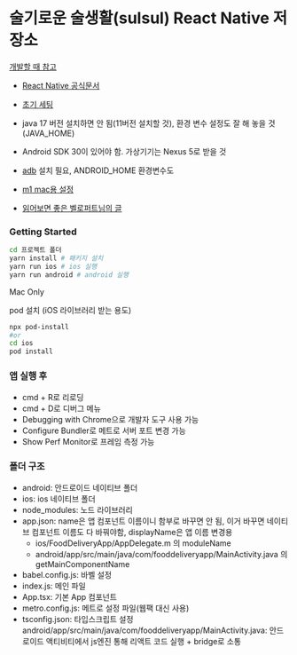 # 술기로운 술생활(sulsul) React Native 저장소

[개발할 때 참고](https://github.com/zerocho/food-delivery-app)

- [React Native 공식문서](https://reactnative.dev/)

- [초기 세팅](https://reactnative.dev/docs/environment-setup)

- java 17 버전 설치하면 안 됨(11버전 설치할 것), 환경 변수 설정도 잘 해 놓을 것(JAVA_HOME)

- Android SDK 30이 있어야 함. 가상기기는 Nexus 5로 받을 것

- [adb](https://developer.android.com/studio/releases/platform-tools) 설치 필요, ANDROID_HOME 환경변수도

- [m1 mac용 설정](https://qnrjs42.blog/react-native/m1-arm64-setting)

- [읽어보면 좋은 벨로퍼트님의 글](https://ridicorp.com/story/react-native-1year-review/)

### Getting Started

```bash
cd 프로젝트 폴더
yarn install # 패키지 설치
yarn run ios # ios 실행
yarn run android # android 실행
```

Mac Only

pod 설치 (iOS 라이브러리 받는 용도)

```bash
npx pod-install
#or
cd ios
pod install
```

### 앱 실행 후

- cmd + R로 리로딩
- cmd + D로 디버그 메뉴
- Debugging with Chrome으로 개발자 도구 사용 가능
- Configure Bundler로 메트로 서버 포트 변경 가능
- Show Perf Monitor로 프레임 측정 가능

### 폴더 구조

- android: 안드로이드 네이티브 폴더
- ios: ios 네이티브 폴더
- node_modules: 노드 라이브러리
- app.json: name은 앱 컴포넌트 이름이니 함부로 바꾸면 안 됨, 이거 바꾸면 네이티브 컴포넌트 이름도 다 바꿔야함, displayName은 앱 이름 변경용
  - ios/FoodDeliveryApp/AppDelegate.m 의 moduleName
  - android/app/src/main/java/com/fooddeliveryapp/MainActivity.java 의 getMainComponentName
- babel.config.js: 바벨 설정
- index.js: 메인 파일
- App.tsx: 기본 App 컴포넌트
- metro.config.js: 메트로 설정 파일(웹팩 대신 사용)
- tsconfig.json: 타입스크립트 설정
  android/app/src/main/java/com/fooddeliveryapp/MainActivity.java: 안드로이드 액티비티에서 js엔진 통해 리액트 코드 실행 + bridge로 소통
